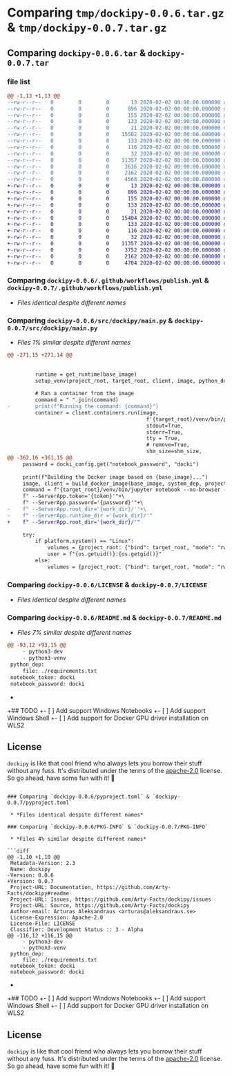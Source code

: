 # Comparing `tmp/dockipy-0.0.6.tar.gz` & `tmp/dockipy-0.0.7.tar.gz`

## Comparing `dockipy-0.0.6.tar` & `dockipy-0.0.7.tar`

### file list

```diff
@@ -1,13 +1,13 @@
--rw-r--r--   0        0        0       13 2020-02-02 00:00:00.000000 dockipy-0.0.6/requirements.txt
--rw-r--r--   0        0        0      896 2020-02-02 00:00:00.000000 dockipy-0.0.6/.github/workflows/publish.yml
--rw-r--r--   0        0        0      155 2020-02-02 00:00:00.000000 dockipy-0.0.6/src/dockipy/__about__.py
--rw-r--r--   0        0        0      133 2020-02-02 00:00:00.000000 dockipy-0.0.6/src/dockipy/__init__.py
--rw-r--r--   0        0        0       21 2020-02-02 00:00:00.000000 dockipy-0.0.6/src/dockipy/hello_world.py
--rw-r--r--   0        0        0    15502 2020-02-02 00:00:00.000000 dockipy-0.0.6/src/dockipy/main.py
--rw-r--r--   0        0        0      133 2020-02-02 00:00:00.000000 dockipy-0.0.6/tests/__init__.py
--rw-r--r--   0        0        0      116 2020-02-02 00:00:00.000000 dockipy-0.0.6/tests/init_test.py
--rw-r--r--   0        0        0       32 2020-02-02 00:00:00.000000 dockipy-0.0.6/.gitignore
--rw-r--r--   0        0        0    11357 2020-02-02 00:00:00.000000 dockipy-0.0.6/LICENSE
--rw-r--r--   0        0        0     3616 2020-02-02 00:00:00.000000 dockipy-0.0.6/README.md
--rw-r--r--   0        0        0     2162 2020-02-02 00:00:00.000000 dockipy-0.0.6/pyproject.toml
--rw-r--r--   0        0        0     4568 2020-02-02 00:00:00.000000 dockipy-0.0.6/PKG-INFO
+-rw-r--r--   0        0        0       13 2020-02-02 00:00:00.000000 dockipy-0.0.7/requirements.txt
+-rw-r--r--   0        0        0      896 2020-02-02 00:00:00.000000 dockipy-0.0.7/.github/workflows/publish.yml
+-rw-r--r--   0        0        0      155 2020-02-02 00:00:00.000000 dockipy-0.0.7/src/dockipy/__about__.py
+-rw-r--r--   0        0        0      133 2020-02-02 00:00:00.000000 dockipy-0.0.7/src/dockipy/__init__.py
+-rw-r--r--   0        0        0       21 2020-02-02 00:00:00.000000 dockipy-0.0.7/src/dockipy/hello_world.py
+-rw-r--r--   0        0        0    15404 2020-02-02 00:00:00.000000 dockipy-0.0.7/src/dockipy/main.py
+-rw-r--r--   0        0        0      133 2020-02-02 00:00:00.000000 dockipy-0.0.7/tests/__init__.py
+-rw-r--r--   0        0        0      116 2020-02-02 00:00:00.000000 dockipy-0.0.7/tests/init_test.py
+-rw-r--r--   0        0        0       32 2020-02-02 00:00:00.000000 dockipy-0.0.7/.gitignore
+-rw-r--r--   0        0        0    11357 2020-02-02 00:00:00.000000 dockipy-0.0.7/LICENSE
+-rw-r--r--   0        0        0     3752 2020-02-02 00:00:00.000000 dockipy-0.0.7/README.md
+-rw-r--r--   0        0        0     2162 2020-02-02 00:00:00.000000 dockipy-0.0.7/pyproject.toml
+-rw-r--r--   0        0        0     4704 2020-02-02 00:00:00.000000 dockipy-0.0.7/PKG-INFO
```

### Comparing `dockipy-0.0.6/.github/workflows/publish.yml` & `dockipy-0.0.7/.github/workflows/publish.yml`

 * *Files identical despite different names*

### Comparing `dockipy-0.0.6/src/dockipy/main.py` & `dockipy-0.0.7/src/dockipy/main.py`

 * *Files 1% similar despite different names*

```diff
@@ -271,15 +271,14 @@
 
 
         runtime = get_runtime(base_image)
         setup_venv(project_root, target_root, client, image, python_dep, docki_content, runtime, user, volumes)
        
         # Run a container from the image
         command = " ".join(command)
-        print(f"Running the command: {command}")
         container = client.containers.run(image, 
                                             f'{target_root}/venv/bin/python3 {command}',
                                             stdout=True,
                                             stderr=True,
                                             tty = True,
                                             # remove=True,
                                             shm_size=shm_size,
@@ -362,16 +361,15 @@
     password = docki_config.get("notebook_password", "docki")
     
     print(f"Building the Docker image based on {base_image}...")
     image, client = build_docker_image(base_image, system_dep, project_root, tag)
     command = f"{target_root}/venv/bin/jupyter notebook --no-browser --ServerApp.allow_origin='*' "+\
     f" --ServerApp.token='{token}'"+\
     f" --ServerApp.password='{password}'"+\
-    f" --ServerApp.root_dir='{work_dir}/'"+\
-    f" --ServerApp.runtime_dir ='{work_dir}/'"
+    f" --ServerApp.root_dir='{work_dir}/'"
 
     try:
         if platform.system() == "Linux":
             volumes = {project_root: {"bind": target_root, "mode": "rw"}, "mnt": {"bind": "/mnt", "mode": "rw"}}
             user = f"{os.getuid()}:{os.getgid()}"
         else:
             volumes = {project_root: {"bind": target_root, "mode": "rw"}}
```

### Comparing `dockipy-0.0.6/LICENSE` & `dockipy-0.0.7/LICENSE`

 * *Files identical despite different names*

### Comparing `dockipy-0.0.6/README.md` & `dockipy-0.0.7/README.md`

 * *Files 7% similar despite different names*

```diff
@@ -93,12 +93,15 @@
     - python3-dev
     - python3-venv
 python_dep:
     file: ./requirements.txt
 notebook_token: docki
 notebook_password: docki
 ```
-
+## TODO
+- [ ] Add support Windows Notebooks
+- [ ] Add support Windows Shell
+- [ ] Add support for Docker GPU driver installation on WLS2
 
 ## License
 
 `dockipy` is like that cool friend who always lets you borrow their stuff without any fuss. It's distributed under the terms of the [apache-2.0](https://choosealicense.com/licenses/apache-2.0/) license. So go ahead, have some fun with it! 🎉
```

### Comparing `dockipy-0.0.6/pyproject.toml` & `dockipy-0.0.7/pyproject.toml`

 * *Files identical despite different names*

### Comparing `dockipy-0.0.6/PKG-INFO` & `dockipy-0.0.7/PKG-INFO`

 * *Files 4% similar despite different names*

```diff
@@ -1,10 +1,10 @@
 Metadata-Version: 2.3
 Name: dockipy
-Version: 0.0.6
+Version: 0.0.7
 Project-URL: Documentation, https://github.com/Arty-Facts/dockipy#readme
 Project-URL: Issues, https://github.com/Arty-Facts/dockipy/issues
 Project-URL: Source, https://github.com/Arty-Facts/dockipy
 Author-email: Arturas Aleksandraus <arturas@aleksandraus.se>
 License-Expression: Apache-2.0
 License-File: LICENSE
 Classifier: Development Status :: 3 - Alpha
@@ -116,12 +116,15 @@
     - python3-dev
     - python3-venv
 python_dep:
     file: ./requirements.txt
 notebook_token: docki
 notebook_password: docki
 ```
-
+## TODO
+- [ ] Add support Windows Notebooks
+- [ ] Add support Windows Shell
+- [ ] Add support for Docker GPU driver installation on WLS2
 
 ## License
 
 `dockipy` is like that cool friend who always lets you borrow their stuff without any fuss. It's distributed under the terms of the [apache-2.0](https://choosealicense.com/licenses/apache-2.0/) license. So go ahead, have some fun with it! 🎉
```

